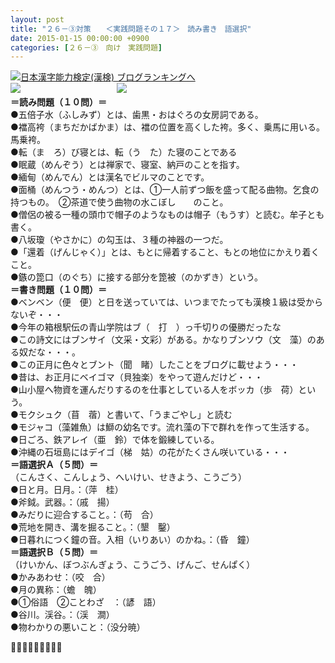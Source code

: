 ```yaml
---
layout: post
title: "２６－③対策　　＜実践問題その１７＞　読み書き　語選択"
date: 2015-01-15 00:00:00 +0900
categories: [２６－③　向け　実践問題]
---
```


[![](/syuusyuu9701/assets/images/２６－③対策-＜実践問題その１７＞-読み書き-語選択-br_c_3028_1.gif)](http://blog.with2.net/link.php?1659096:3028 "日本漢字能力検定(漢検) ブログランキングへ")[日本漢字能力検定(漢検) ブログランキングへ](http://blog.with2.net/link.php?1659096:3028)　  
![](/syuusyuu9701/assets/images/２６－③対策-＜実践問題その１７＞-読み書き-語選択-c705f04cd3bd6ad7035cb9fa5c991299.png)　　　　　　　　　　　![](/syuusyuu9701/assets/images/２６－③対策-＜実践問題その１７＞-読み書き-語選択-e245abe7bade65b18c051d8c883bc540.png)  
**＝読み問題（１０問）＝**  
●五倍子水（ふしみず）とは、歯黒・おはぐろの女房詞である。  
●襠高袴（まちだかばかま）は、襠の位置を高くした袴。多く、乗馬に用いる。馬乗袴。  
●転（ま　ろ）び寝とは、転（う　た）た寝のことである  
●眠蔵（めんぞう）とは禅家で、寝室、納戸のことを指す。  
●緬甸（めんでん）とは漢名でビルマのことです。  
●面桶（めんつう・めんつ）とは、①一人前ずつ飯を盛って配る曲物。乞食の持つもの。　②茶道で使う曲物の水こぼし　　のこと。  
●僧侶の被る一種の頭巾で帽子のようなものは帽子（もうす）と読む。牟子とも書く。  
●八坂瓊（やさかに）の勾玉は、３種の神器の一つだ。  
●「還着（げんじゃく）」とは、もとに帰着すること、もとの地位にかえり着くこと。  
●鏃の箆口（のぐち）に接する部分を箆被（のかずき）という。  
**＝書き問題（１０問）＝**  
●ベンベン（便　便）と日を送っていては、いつまでたっても漢検１級は受からないぞ・・・  
●今年の箱根駅伝の青山学院はブ（　打　）っ千切りの優勝だったな  
●この詩文にはブンサイ（文采・文彩）がある。かなりブンソウ（文　藻）のある奴だな・・・。  
●この正月に色々とブント（聞　睹）したことをブログに載せよう・・・  
●昔は、お正月にベイゴマ（貝独楽）をやって遊んだけど・・・  
●山小屋へ物資を運んだりするのを仕事としている人をボッカ（歩　荷）という。  
●モクシュク（苜　蓿）と書いて、「うまごやし」と読む  
●モジャコ（藻雑魚）は鰤の幼名です。流れ藻の下で群れを作って生活する。  
●日ごろ、鉄アレイ（亜　鈴）で体を鍛練している。  
●沖縄の石垣島にはデイゴ（梯　姑）の花がたくさん咲いている・・・  
**＝語選択Ａ（５問）＝**  
（こんさく、こんしょう、へいけい、せきよう、こうごう）  
●日と月。日月。：（萍　桂）  
●斧鉞。武器。：（戚　揚）  
●みだりに迎合すること。：（苟　合）  
●荒地を開き、溝を掘ること。：（墾　鑿）  
●日暮れにつく鐘の音。入相（いりあい）のかね。：（昏　鐘）  
**＝語選択Ｂ（５問）＝**  
（けいかん、ぼつぶんぎょう、こうごう、げんご、せんぱく）  
●かみあわせ：（咬　合）  
●月の異称：（蟾　魄）  
●①俗語　②ことわざ　：（諺　語）  
●谷川。渓谷。：（渓　澗）  
●物わかりの悪いこと：（没分暁）  
  
  
👋👋👋🐑🐑🐑👋👋👋  
